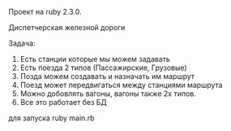 Проект на ruby 2.3.0.

Диспетчерская железной дороги

Задача:
1. Есть станции которые мы можем задавать
2. Есть поезда 2 типов (Пассажирские, Грузовые)
3. Позда можем создавать и назначать им маршрут
4. Поезд может передвигаться между станциями маршрута
5. Можно добовлять вагоны, вагоны также 2х типов.
6. Все это работает без БД

для запуска ruby main.rb
